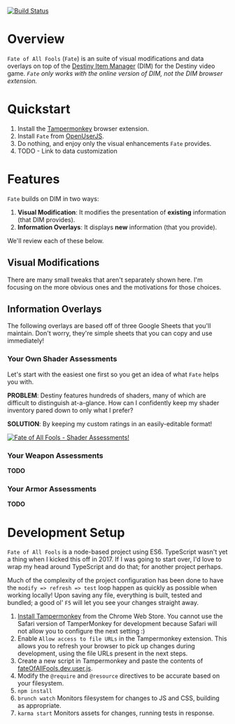 [![Build Status](https://travis-ci.org/rslifka/fate_of_all_fools.svg?branch=master)](https://travis-ci.org/rslifka/fate_of_all_fools)

# Overview

`Fate of All Fools` (`Fate`) is an suite of visual modifications and data overlays on top of the [Destiny Item Manager](https://www.destinyitemmanager.com/) (DIM) for the Destiny video game. *`Fate` only works with the online version of DIM, not the DIM browser extension.*




# Quickstart

1. Install the [Tampermonkey](https://tampermonkey.net/) browser extension.
1. Install `Fate` from [OpenUserJS](https://openuserjs.org/scripts/rslifka/FateOfAllFools_-_DIM_Customization).
1. Do nothing, and enjoy only the visual enhancements `Fate` provides.
1. TODO - Link to data customization

# Features

`Fate` builds on DIM in two ways:

1. **Visual Modification**: It modifies the presentation of **existing** information (that DIM provides).
1. **Information Overlays**: It displays **new** information (that you provide).

We'll review each of these below.

## Visual Modifications

There are many small tweaks that aren't separately shown here. I'm focusing on the more obvious ones and the motivations for those choices.

## Information Overlays

The following overlays are based off of three Google Sheets that you'll maintain. Don't worry, they're simple sheets that you can copy and use immediately!

### Your Own Shader Assessments

Let's start with the easiest one first so you get an idea of what `Fate` helps you with.

**PROBLEM**: Destiny features hundreds of shaders, many of which are difficult to distinguish at-a-glance. How can I confidently keep my shader inventory pared down to only what I prefer?

**SOLUTION**: By keeping my custom ratings in an easily-editable format!

[![Fate of All Fools - Shader Assessments!](https://rslifka.github.io/fate_of_all_fools/img/fate-shader-ratings.png)](https://docs.google.com/spreadsheets/d/16BO3r1B5vuLtCnR06l_rtCl_WlWVDkg_9C9Gu-v-xi4/edit#gid=1194152043)

### Your Weapon Assessments

**TODO**

### Your Armor Assessments

**TODO**

# Development Setup
`Fate of All Fools` is a node-based project using ES6. TypeScript wasn't yet a thing when I kicked this off in 2017. If I was going to start over, I'd love to wrap my head around TypeScript and do that; for another project perhaps.

Much of the complexity of the project configuration has been done to have the `modify => refresh => test` loop happen as quickly as possible when working locally! Upon saving any file, everything is built, tested and bundled; a good ol' `F5` will let you see your changes straight away.

1. [Install Tampermonkey](https://chrome.google.com/webstore/detail/Tampermonkey/dhdgffkkebhmkfjojejmpbldmpobfkfo?hl=en) from the Chrome Web Store. You cannot use the Safari version of TamperMonkey for development because Safari will not allow you to configure the next setting :)
1. Enable `Allow access to file URLs` in the Tampermonkey extension. This allows you to refresh your browser to pick up changes during development, using the file URLs present in the next steps.
1. Create a new script in Tampermonkey and paste the contents of [fateOfAllFools.dev.user.js](https://github.com/rslifka/fate_of_all_fools/blob/master/fateOfAllFools.dev.user.js).
1. Modify the `@require` and `@resource` directives to be accurate based on your filesystem.
1. `npm install`
1. `brunch watch` Monitors filesystem for changes to JS and CSS, building as appropriate.
1. `karma start` Monitors assets for changes, running tests in response.
